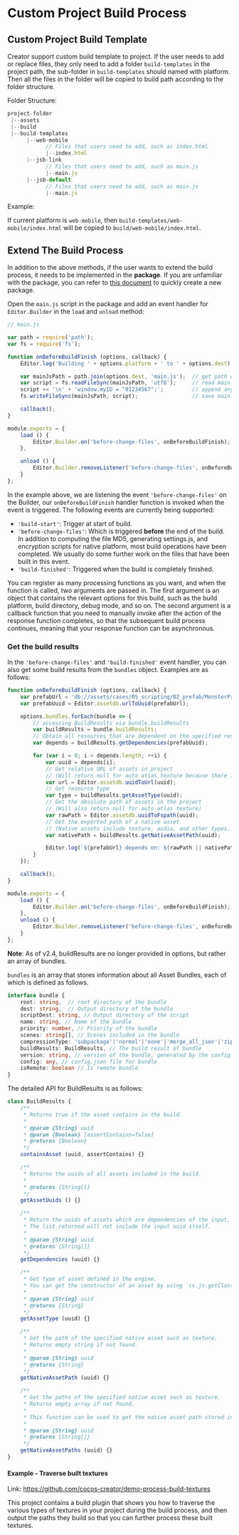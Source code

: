 # Custom Project Build Process

## Custom Project Build Template

Creator support custom build template to project. If the user needs to add or replace files, they only need to add a folder `build-templates` in the project path, the sub-folder in `build-templates` should named with platform. Then all the files in the folder will be copied to build path according to the folder structure.

Folder Structure: 

```js
project-folder
 |--assets
 |--build
 |--build-templates
      |--web-mobile
            // Files that users need to add, such as index.html
            |--index.html
      |--jsb-link
            // Files that users need to add, such as main.js
            |--main.js
      |--jsb-default
            // Files that users need to add, such as main.js
            |--main.js
```

Example:

If current platform is `web-mobile`, then `build-templates/web-mobile/index.html` will be copied to `build/web-mobile/index.html`.

## Extend The Build Process

In addition to the above methods, if the user wants to extend the build process, it needs to be implemented in the **package**. If you are unfamiliar with the package, you can refer to [this document](../extension/your-first-extension.md) to quickly create a new package.

Open the `main.js` script in the package and add an event handler for `Editor.Builder` in the `load` and `unload` method:

```js
// main.js

var path = require('path');
var fs = require('fs');

function onBeforeBuildFinish (options, callback) {
    Editor.log('Building ' + options.platform + ' to ' + options.dest); // you can display a log in the Console panel

    var mainJsPath = path.join(options.dest, 'main.js');  // get path of main.js in build folder
    var script = fs.readFileSync(mainJsPath, 'utf8');     // read main.js
    script += '\n' + 'window.myID = "01234567";';         // append any scripts as you need
    fs.writeFileSync(mainJsPath, script);                 // save main.js

    callback();
}

module.exports = {
    load () {
        Editor.Builder.on('before-change-files', onBeforeBuildFinish);
    },

    unload () {
        Editor.Builder.removeListener('before-change-files', onBeforeBuildFinish);
    }
};
```

In the example above, we are listening the event `'before-change-files'` on the Builder, our `onBeforeBuildFinish` handler function is invoked when the event is triggered. The following events are currently being supported:
- `'build-start'`: Trigger at start of build.
- `'before-change-files'`: Which is triggered **before** the end of the build. In addition to computing the file MD5, generating settings.js, and encryption scripts for native platform, most build operations have been completed. We usually do some further work on the files that have been built in this event.
- `'build-finished'`: Triggered when the build is completely finished.

You can register as many processing functions as you want, and when the function is called, two arguments are passed in. The first argument is an object that contains the relevant options for this build, such as the build platform, build directory, debug mode, and so on. The second argument is a callback function that you need to manually invoke after the action of the response function completes, so that the subsequent build process continues, meaning that your response function can be asynchronous.

### Get the build results

In the `'before-change-files'` and `'build-finished'` event handler, you can also get some build results from the `bundles` object. Examples are as follows:

```js
function onBeforeBuildFinish (options, callback) {
    var prefabUrl = 'db://assets/cases/05_scripting/02_prefab/MonsterPrefab.prefab';
    var prefabUuid = Editor.assetdb.urlToUuid(prefabUrl);

    options.bundles.forEach(bundle => {
        // accessing BuildResults via bundle.buildResults
        var buildResults = bundle.buildResults;
        // Obtain all resources that are dependent on the specified resource
        var depends = buildResults.getDependencies(prefabUuid);

        for (var i = 0; i < depends.length; ++i) {
            var uuid = depends[i];
            // Get relative URL of assets in project
            // (Will return null for auto atlas texture because there is no raw asset associated with it in the project)
            var url = Editor.assetdb.uuidToUrl(uuid);
            // Get resource type
            var type = buildResults.getAssetType(uuid);
            // Get the absolute path of assets in the project
            // (Will also return null for auto atlas texture)
            var rawPath = Editor.assetdb.uuidToFspath(uuid);
            // Get the exported path of a native asset
            // (Native assets include texture, audio, and other types. If not native assets will return null)
            var nativePath = buildResults.getNativeAssetPath(uuid);

            Editor.log(`${prefabUrl} depends on: ${rawPath || nativePath} (${type})`);
        }
    });

    callback();
}

module.exports = {
    load () {
        Editor.Builder.on('before-change-files', onBeforeBuildFinish);
    },
    unload () {
        Editor.Builder.removeListener('before-change-files', onBeforeBuildFinish);
    }
};
```

**Note**: As of v2.4, buildResults are no longer provided in options, but rather an array of bundles.

`bundles` is an array that stores information about all Asset Bundles, each of which is defined as follows.

```typescript
interface bundle {
    root: string,  // root directory of the bundle
    dest: string,  // Output directory of the bundle
    scriptDest: string, // Output directory of the script
    name: string, // Name of the bundle
    priority: number, // Priority of the bundle
    scenes: string[], // Scenes included in the bundle
    compressionType: 'subpackage'|'normal'|'none'|'merge_all_json'|'zip', // Compression type of the bundle
    buildResults: BuildResults, // The build result of bundle
    version: string, // version of the bundle, generated by the config
    config: any, // config.json file for bundle
    isRemote: boolean // Is remote bundle
}
```

The detailed API for BuildResults is as follows:

```js
class BuildResults {
    /**
     * Returns true if the asset contains in the build.
     *
     * @param {String} uuid
     * @param {Boolean} [assertContains=false]
     * @returns {Boolean}
     */
    containsAsset (uuid, assertContains) {}

    /**
     * Returns the uuids of all assets included in the build.
     *
     * @returns {String[]}
     */
    getAssetUuids () {}

    /**
     * Return the uuids of assets which are dependencies of the input, also include all indirect dependencies.
     * The list returned will not include the input uuid itself.
     *
     * @param {String} uuid
     * @returns {String[]}
     */
    getDependencies (uuid) {}

    /**
     * Get type of asset defined in the engine.
     * You can get the constructor of an asset by using `cc.js.getClassByName(type)`.
     *
     * @param {String} uuid
     * @returns {String}
     */
    getAssetType (uuid) {}

    /**
     * Get the path of the specified native asset such as texture.
     * Returns empty string if not found.
     *
     * @param {String} uuid
     * @returns {String}
     */
    getNativeAssetPath (uuid) {}

    /**
     * Get the paths of the specified native asset such as texture.
     * Returns empty array if not found.
     * 
     * This function can be used to get the native asset path stored in all compressed formats of the texture.
     *
     * @param {String} uuid
     * @returns {String[]}
     */
    getNativeAssetPaths (uuid) {}
}
```

#### Example - Traverse built textures

Link: <https://github.com/cocos-creator/demo-process-build-textures>

This project contains a build plugin that shows you how to traverse the various types of textures in your project during the build process, and then output the paths they build so that you can further process these built textures.

